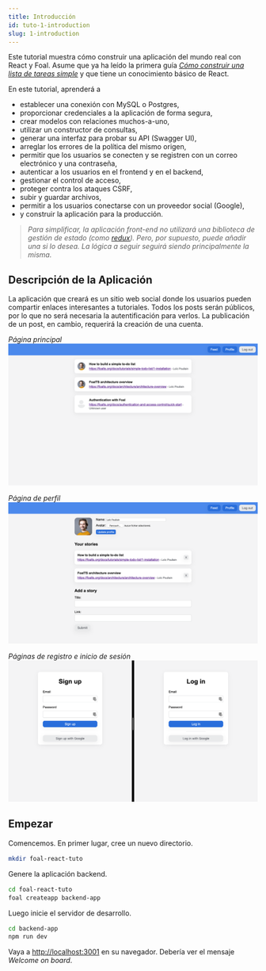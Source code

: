 ```yaml
---
title: Introducción
id: tuto-1-introduction
slug: 1-introduction
---
```


Este tutorial muestra cómo construir una aplicación del mundo real con React y Foal. Asume que ya ha leído la primera guía *[Cómo construir una lista de tareas simple](../simple-todo-list/1-installation.md)* y que tiene un conocimiento básico de React.

En este tutorial, aprenderá a
- establecer una conexión con MySQL o Postgres,
- proporcionar credenciales a la aplicación de forma segura,
- crear modelos con relaciones muchos-a-uno,
- utilizar un constructor de consultas,
- generar una interfaz para probar su API (Swagger UI),
- arreglar los errores de la política del mismo origen,
- permitir que los usuarios se conecten y se registren con un correo electrónico y una contraseña,
- autenticar a los usuarios en el frontend y en el backend,
- gestionar el control de acceso,
- proteger contra los ataques CSRF,
- subir y guardar archivos,
- permitir a los usuarios conectarse con un proveedor social (Google),
- y construir la aplicación para la producción.

> *Para simplificar, la aplicación front-end no utilizará una biblioteca de gestión de estado (como [redux](https://redux.js.org/)). Pero, por supuesto, puede añadir una si lo desea. La lógica a seguir seguirá siendo principalmente la misma.*

## Descripción de la Aplicación

La aplicación que creará es un sitio web social donde los usuarios pueden compartir enlaces interesantes a tutoriales. Todos los posts serán públicos, por lo que no será necesaria la autentificación para verlos. La publicación de un post, en cambio, requerirá la creación de una cuenta.

*Página principal*
![Feed page](./images/feed.png)

*Página de perfil*
![Profile page](./images/profile.png)

*Páginas de registro e inicio de sesión*
![Registration and login pages](./images/sign-up-and-log-in.png)

## Empezar

Comencemos. En primer lugar, cree un nuevo directorio.

```bash
mkdir foal-react-tuto
```

Genere la aplicación backend.

```bash
cd foal-react-tuto
foal createapp backend-app
```

Luego inicie el servidor de desarrollo.

```bash
cd backend-app
npm run dev
```

Vaya a [http://localhost:3001](http://localhost:3001) en su navegador. Debería ver el mensaje *Welcome on board*.